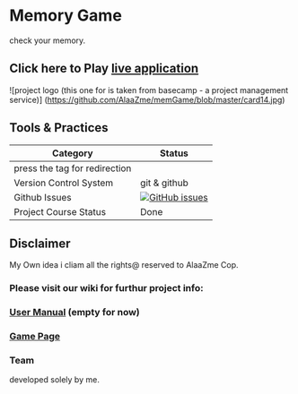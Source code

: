 # Memory Game
check your memory.

 
 
## Click here to Play [live application](https://tranquil-depths-79222.herokuapp.com/)

 ![project logo (this one for is taken from basecamp - a project management service)]
(https://github.com/AlaaZme/memGame/blob/master/card14.jpg)

 
## Tools & Practices

|Category|Status|
|---|---|
| press the tag for redirection|
| Version Control System| git & github |
| Github Issues | [![GitHub issues](https://img.shields.io/github/issues/AlaaZme/DSM-Democratic-Shop-Managment.svg?style=flat)](https://github.com/AlaaZme/DSM-Democratic-Shop-Managment/issues) |
| Project Course Status | Done |
 




## Disclaimer
My Own idea i cliam all the rights@ reserved to AlaaZme Cop.

### Please visit our wiki for furthur project info: 

### [User Manual](../../wiki/user-manual) (empty for now)

### [Game Page](../../wiki/Game)

### Team
developed solely by me.


